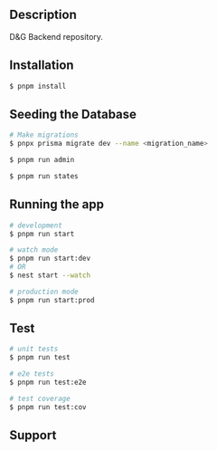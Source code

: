 
## Description
D&G Backend repository.

## Installation

```bash
$ pnpm install
```

## Seeding the Database
```bash
# Make migrations
$ pnpx prisma migrate dev --name <migration_name>
```

```bash
$ pnpm run admin
```
```bash
$ pnpm run states
```

## Running the app

```bash
# development
$ pnpm run start

# watch mode
$ pnpm run start:dev
# OR
$ nest start --watch

# production mode
$ pnpm run start:prod
```

## Test

```bash
# unit tests
$ pnpm run test

# e2e tests
$ pnpm run test:e2e

# test coverage
$ pnpm run test:cov
```

## Support


